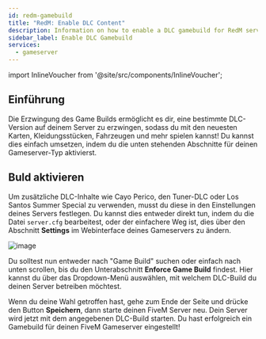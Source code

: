 ```yaml
---
id: redm-gamebuild
title: "RedM: Enable DLC Content"
description: Information on how to enable a DLC gamebuild for RedM servers - ZAP-Hosting.com
sidebar_label: Enable DLC Gamebuild
services:
  - gameserver
---
```


import InlineVoucher from '@site/src/components/InlineVoucher';

## Einführung

Die Erzwingung des Game Builds ermöglicht es dir, eine bestimmte DLC-Version auf deinem Server zu erzwingen, sodass du mit den neuesten Karten, Kleidungsstücken, Fahrzeugen und mehr spielen kannst! Du kannst dies einfach umsetzen, indem du die unten stehenden Abschnitte für deinen Gameserver-Typ aktivierst.

<InlineVoucher />

## Buld aktivieren
Um zusätzliche DLC-Inhalte wie Cayo Perico, den Tuner-DLC oder Los Santos Summer Special zu verwenden, musst du diese in den Einstellungen deines Servers festlegen. Du kannst dies entweder direkt tun, indem du die Datei `server.cfg` bearbeitest, oder der einfachere Weg ist, dies über den Abschnitt **Settings** im Webinterface deines Gameservers zu ändern.

![image](https://github.com/zaphosting/docs/assets/42719082/e486c273-9137-45cf-9370-334fca7d98e2)

Du solltest nun entweder nach "Game Build" suchen oder einfach nach unten scrollen, bis du den Unterabschnitt **Enforce Game Build** findest. Hier kannst du über das Dropdown-Menü auswählen, mit welchem DLC-Build du deinen Server betreiben möchtest. 

Wenn du deine Wahl getroffen hast, gehe zum Ende der Seite und drücke den Button **Speichern**, dann starte deinen FiveM Server neu. Dein Server wird jetzt mit dem angegebenen DLC-Build starten. Du hast erfolgreich ein Gamebuild für deinen FiveM Gameserver eingestellt!